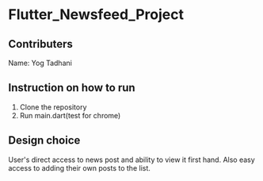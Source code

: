 # Flutter_Newsfeed_Project

## Contributers
Name: Yog Tadhani

## Instruction on how to run
1) Clone the repository
2) Run main.dart(test for chrome)

## Design choice
User's direct access to news post and ability to view it first hand. Also easy access to adding their own posts to the list.



<!-- ____________________________________________________________________________________________________ -->
<!-- A new Flutter project.

## Getting Started

This project is a starting point for a Flutter application.

A few resources to get you started if this is your first Flutter project:

- [Lab: Write your first Flutter app](https://docs.flutter.dev/get-started/codelab)
- [Cookbook: Useful Flutter samples](https://docs.flutter.dev/cookbook)

For help getting started with Flutter development, view the
[online documentation](https://docs.flutter.dev/), which offers tutorials,
samples, guidance on mobile development, and a full API reference. -->
